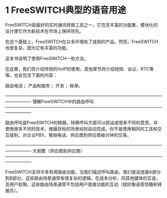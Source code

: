 1 FreeSWITCH典型的语音用途
====================================================

FreeSWITCH是最好的实时通讯转换工具之一，它包含丰富的功能集，模块化的设计使它作为新技术在市场上保持领先。

在这个基础上，FreeSWITCH在众多环境有了成熟的产品。然而，FreeSWITCH也很复杂，因为它有丰富的功能。

这本书说明了使用FreeSWITCH一些方法。

在这章，我们将介绍传统的VoIP的使用，其他章节将介绍视频、会议、RTC等等。也会包含下面的内容：

路由电话；
产品和服务；
开发；
帐单。

——————————————————————————————————————————
理解FreeSWITCH中的路由呼叫
——————————————————————————————————————————

路由呼叫是FreeSWITCH的精髓，转移呼叫方面可以假设成很多不同的意思，并使用很多不同的技术，根据目标的场景如何自动完成。你不是使用相同的工具和交互级别，对企业PBX、推销电话、供应商到供应商每分钟的交易。

——————————————————————————————————————————
大规模（供应商到供应商）
——————————————————————————————————————————

FreeSWITCH支持许多有用路由功能，当我们描述呼叫路由，我们是说连接A部分到B部分，这些路由场景通常有很复杂的逻辑，在成本分析，同其他媒体的互连，及用户权限。这些路由场景通常不包括用户直接功能的互动（就好像语音信箱和转接员）。
